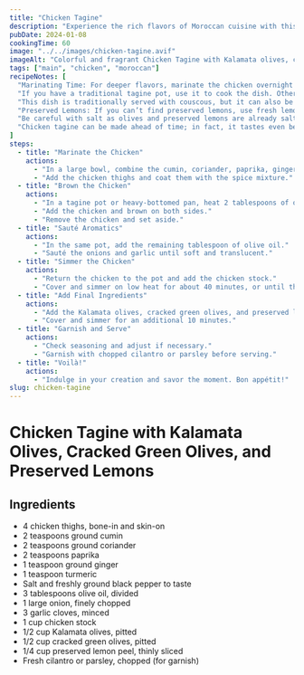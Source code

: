 ```yaml
---
title: "Chicken Tagine"
description: "Experience the rich flavors of Moroccan cuisine with this aromatic Chicken Tagine. Infused with the tartness of preserved lemons and the distinct taste of olives, this dish is a feast for the senses."
pubDate: 2024-01-08
cookingTime: 60
image: "../../images/chicken-tagine.avif"
imageAlt: "Colorful and fragrant Chicken Tagine with Kalamata olives, cracked green olives, and slices of preserved lemons"
tags: ["main", "chicken", "moroccan"]
recipeNotes: [
  "Marinating Time: For deeper flavors, marinate the chicken overnight in the refrigerator with the spices, garlic, and a bit of olive oil.",
  "If you have a traditional tagine pot, use it to cook the dish. Otherwise, a heavy-bottomed pot or Dutch oven will work just fine.",
  "This dish is traditionally served with couscous, but it can also be enjoyed with bread or rice.",
  "Preserved Lemons: If you can’t find preserved lemons, use fresh lemon zest and a little extra salt as a substitute.",
  "Be careful with salt as olives and preserved lemons are already salty.",
  "Chicken tagine can be made ahead of time; in fact, it tastes even better the next day as the flavors meld."
]
steps:
  - title: "Marinate the Chicken"
    actions:
      - "In a large bowl, combine the cumin, coriander, paprika, ginger, turmeric, salt, and pepper."
      - "Add the chicken thighs and coat them with the spice mixture."
  - title: "Brown the Chicken"
    actions:
      - "In a tagine pot or heavy-bottomed pan, heat 2 tablespoons of olive oil over medium heat."
      - "Add the chicken and brown on both sides."
      - "Remove the chicken and set aside."
  - title: "Sauté Aromatics"
    actions:
      - "In the same pot, add the remaining tablespoon of olive oil."
      - "Sauté the onions and garlic until soft and translucent."
  - title: "Simmer the Chicken"
    actions:
      - "Return the chicken to the pot and add the chicken stock."
      - "Cover and simmer on low heat for about 40 minutes, or until the chicken is cooked through."
  - title: "Add Final Ingredients"
    actions:
      - "Add the Kalamata olives, cracked green olives, and preserved lemons to the pot."
      - "Cover and simmer for an additional 10 minutes."
  - title: "Garnish and Serve"
    actions:
      - "Check seasoning and adjust if necessary."
      - "Garnish with chopped cilantro or parsley before serving."
  - title: "Voilà!"
    actions:
      - "Indulge in your creation and savor the moment. Bon appétit!"
slug: chicken-tagine
---
```


# Chicken Tagine with Kalamata Olives, Cracked Green Olives, and Preserved Lemons

## Ingredients

- 4 chicken thighs, bone-in and skin-on
- 2 teaspoons ground cumin
- 2 teaspoons ground coriander
- 2 teaspoons paprika
- 1 teaspoon ground ginger
- 1 teaspoon turmeric
- Salt and freshly ground black pepper to taste
- 3 tablespoons olive oil, divided
- 1 large onion, finely chopped
- 3 garlic cloves, minced
- 1 cup chicken stock
- 1/2 cup Kalamata olives, pitted
- 1/2 cup cracked green olives, pitted
- 1/4 cup preserved lemon peel, thinly sliced
- Fresh cilantro or parsley, chopped (for garnish)